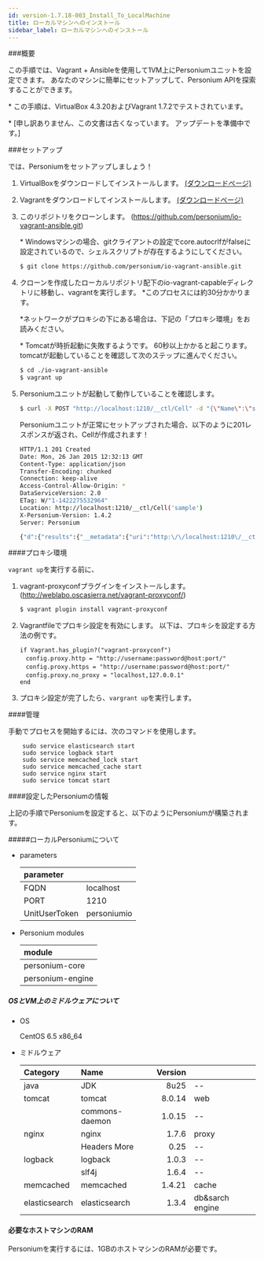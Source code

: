 ```yaml
---
id: version-1.7.18-003_Install_To_LocalMachine
title: ローカルマシンへのインストール
sidebar_label: ローカルマシンへのインストール
---
```


###概要

この手順では、Vagrant + Ansibleを使用して1VM上にPersoniumユニットを設定できます。
あなたのマシンに簡単にセットアップして、Personium APIを探索することができます。

\* この手順は、VirtualBox 4.3.20およびVagrant 1.7.2でテストされています。

\* [申し訳ありません、この文書は古くなっています。 アップデートを準備中です。]

###セットアップ

では、Personiumをセットアップしましょう！

1. VirtualBoxをダウンロードしてインストールします。 [(ダウンロードページ)](https://www.virtualbox.org/wiki/Downloads)

2. Vagrantをダウンロードしてインストールします。 [(ダウンロードページ)](https://www.vagrantup.com/downloads)

3. このリポジトリをクローンします。 (https://github.com/personium/io-vagrant-ansible.git)

     \* Windowsマシンの場合、gitクライアントの設定でcore.autocrlfがfalseに設定されているので、シェルスクリプトが存在するようにしてください。

	``` bash
	$ git clone https://github.com/personium/io-vagrant-ansible.git
	```

4. クローンを作成したローカルリポジトリ配下のio-vagrant-capableディレクトリに移動し、vagrantを実行します。 \*このプロセスには約30分かかります。

    \*ネットワークがプロキシの下にある場合は、下記の「プロキシ環境」をお読みください。

    \* Tomcatが時折起動に失敗するようです。 60秒以上かかると起こります。 tomcatが起動していることを確認して次のステップに進んでください。

	``` bash
	$ cd ./io-vagrant-ansible
	$ vagrant up
	```
5. Personiumユニットが起動して動作していることを確認します。

	```bash
	$ curl -X POST "http://localhost:1210/__ctl/Cell" -d "{\"Name\":\"sample\"}" -H "Authorization:Bearer personiumio" -H "Accept:application/json" -i -s
	```

	Personiumユニットが正常にセットアップされた場合、以下のように201レスポンスが返され、Cellが作成されます！

	```bash
	HTTP/1.1 201 Created
	Date: Mon, 26 Jan 2015 12:32:13 GMT
	Content-Type: application/json
	Transfer-Encoding: chunked
	Connection: keep-alive
	Access-Control-Allow-Origin: *
	DataServiceVersion: 2.0
	ETag: W/"1-1422275532964"
	Location: http://localhost:1210/__ctl/Cell('sample')
	X-Personium-Version: 1.4.2
	Server: Personium

	{"d":{"results":{"__metadata":{"uri":"http:\/\/localhost:1210\/__ctl\/Cell('sample')","etag":"W\/\"1-1422275532964\"","type":"UnitCtl.Cell"},"Name":"sample","__published":"\/Date(1422275532964)\/","__updated":"\/Date(1422275532964)\/"}}}
	```

####プロキシ環境

```vagrant up```を実行する前に、

1. vagrant-proxyconfプラグインをインストールします。 (http://weblabo.oscasierra.net/vagrant-proxyconf/)

	``` bash
	$ vagrant plugin install vagrant-proxyconf
	```

2. Vagrantfileでプロキシ設定を有効にします。 以下は、プロキシを設定する方法の例です。

	``` bash:Vagrantfile
	if Vagrant.has_plugin?("vagrant-proxyconf")
	　config.proxy.http = "http://username:password@host:port/"
	　config.proxy.https = "http://username:password@host:port/"
	　config.proxy.no_proxy = "localhost,127.0.0.1"
	end
	```

3. プロキシ設定が完了したら、```vargrant up```を実行します。

####管理

手動でプロセスを開始するには、次のコマンドを使用します。

        sudo service elasticsearch start
        sudo service logback start
        sudo service memcached_lock start
        sudo service memcached_cache start
        sudo service nginx start
        sudo service tomcat start

####設定したPersoniumの情報

上記の手順でPersoniumを設定すると、以下のようにPersoniumが構築されます。

#####ローカルPersoniumについて

* parameters

	|parameter    |           |
	|:------------|-----------|
	|FQDN         |localhost  |
	|PORT         |1210       |
	|UnitUserToken|personiumio|

* Personium modules

	|module     |
	|:----------|
	|personium-core   |
	|personium-engine |


##### OSとVM上のミドルウェアについて

* OS

	CentOS 6.5 x86_64

* ミドルウェア

    |Category       | Name           |Version       |                   |
    |:--------------|:---------------|-------------:|:------------------|
    | java          | JDK            |         8u25 | --                |
    | tomcat        | tomcat         |       8.0.14 | web               |
    |               | commons-daemon |       1.0.15 | --                |
    | nginx         | nginx          |        1.7.6 | proxy             |
    |               | Headers More   |         0.25 | --                |
    | logback       | logback        |        1.0.3 | --                |
    |               | slf4j          |        1.6.4 | --                |
    | memcached     | memcached      |       1.4.21 | cache             |
    | elasticsearch | elasticsearch  |        1.3.4 | db&sarch engine   |


#### 必要なホストマシンのRAM

Personiumを実行するには、1GBのホストマシンのRAMが必要です。
